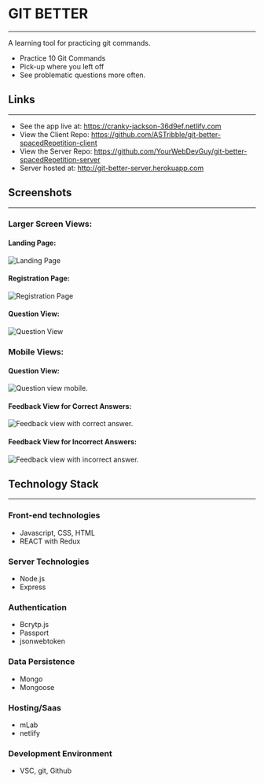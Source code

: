 # GIT BETTER
---

A learning tool for practicing git commands.
  - Practice 10 Git Commands
  - Pick-up where you left off
  - See problematic questions more often.  

## Links
---
  - See the app live at: https://cranky-jackson-36d9ef.netlify.com
  - View the Client Repo: https://github.com/ASTribble/git-better-spacedRepetition-client
  - View the Server Repo: https://github.com/YourWebDevGuy/git-better-spacedRepetition-server
  - Server hosted at: http://git-better-server.herokuapp.com

## Screenshots
---

### Larger Screen Views:

#### Landing Page:
![Landing Page](./src/screenshots/log-in-view-full.png)

#### Registration Page:
![Registration Page](./src/screenshots/registration-full.png)

#### Question View:
![Question View](./src/screenshots/question-view-full.png)

### Mobile Views:

#### Question View:
![Question view mobile.](./src/screenshots/question-view-mobile.png)

#### Feedback View for Correct Answers:
![Feedback view with correct answer.](./src/screenshots/feedback-correct-mobile.png)

#### Feedback View for Incorrect Answers:
![Feedback view with incorrect answer.](./src/screenshots/feedback-incorrect-mobile.png)

## Technology Stack
---

### Front-end technologies​
- Javascript, CSS, HTML
- REACT with Redux

### Server Technologies
- Node.js
- Express

### Authentication
- Bcrytp.js
- Passport
- jsonwebtoken

### Data Persistence
- ​Mongo
- Mongoose

### Hosting/Saas
- mLab
- netlify

### ​Development Environment
- VSC, git, Github

